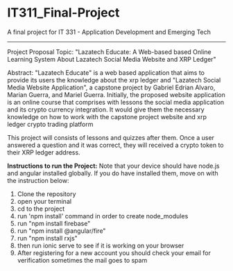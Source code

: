 # IT311_Final-Project

A final project for IT 331 - Application Development and Emerging Tech

---

Project Proposal Topic: "Lazatech Educate: A Web-based based Online Learning System About Lazatech Social Media Website and XRP Ledger"

Abstract:
"Lazatech Educate" is a web based application that aims to provide its users the knowledge about the xrp ledger and "Lazatech Social Media Website Application", a capstone project by Gabriel Edrian Alvaro, Marian Guerra, and Mariel Guerra. Initially, the proposed website application is an online course that comprises with lessons the social media application and its crypto currency integration. It would give them the necessary knowledge on how to work with the capstone project website and xrp ledger crypto trading platform

This project will consists of lessons and quizzes after them. Once a user answered a question and it was correct, they will received a crypto token to their XRP ledger address.

**Instructions to run the Project:**
Note that your device should have node.js and angular installed globally. If you do have installed them, move on with the instruction below:

1. Clone the repository
2. open your terminal
3. cd to the project
4. run 'npm install' command in order to create node_modules
5. run "npm install firebase"
6. run "npm install @angular/fire"
7. run "npm install rxjs"
8. then run ionic serve to see if it is working on your browser
9. After registering for a new account you should check your email for verification sometimes the mail goes to spam

